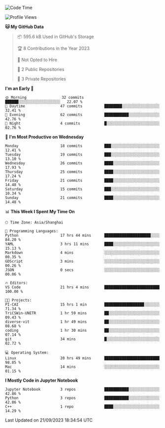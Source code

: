 <!--START_SECTION:waka-->
![Code Time](http://img.shields.io/badge/Code%20Time-395%20hrs%206%20mins-blue)

![Profile Views](http://img.shields.io/badge/Profile%20Views-1-blue)

**🐱 My GitHub Data** 

> 📦 595.6 kB Used in GitHub's Storage 
 > 
> 🏆 8 Contributions in the Year 2023
 > 
> 🚫 Not Opted to Hire
 > 
> 📜 2 Public Repositories 
 > 
> 🔑 3 Private Repositories 
 > 
**I'm an Early 🐤** 

```text
🌞 Morning                32 commits          ██████░░░░░░░░░░░░░░░░░░░   22.07 % 
🌆 Daytime                47 commits          ████████░░░░░░░░░░░░░░░░░   32.41 % 
🌃 Evening                62 commits          ███████████░░░░░░░░░░░░░░   42.76 % 
🌙 Night                  4 commits           █░░░░░░░░░░░░░░░░░░░░░░░░   02.76 % 
```
📅 **I'm Most Productive on Wednesday** 

```text
Monday                   18 commits          ███░░░░░░░░░░░░░░░░░░░░░░   12.41 % 
Tuesday                  19 commits          ███░░░░░░░░░░░░░░░░░░░░░░   13.10 % 
Wednesday                26 commits          ████░░░░░░░░░░░░░░░░░░░░░   17.93 % 
Thursday                 25 commits          ████░░░░░░░░░░░░░░░░░░░░░   17.24 % 
Friday                   21 commits          ████░░░░░░░░░░░░░░░░░░░░░   14.48 % 
Saturday                 15 commits          ███░░░░░░░░░░░░░░░░░░░░░░   10.34 % 
Sunday                   21 commits          ████░░░░░░░░░░░░░░░░░░░░░   14.48 % 
```


📊 **This Week I Spent My Time On** 

```text
🕑︎ Time Zone: Asia/Shanghai

💬 Programming Languages: 
Python                   17 hrs 44 mins      █████████████████████░░░░   84.20 % 
YAML                     3 hrs 11 mins       ████░░░░░░░░░░░░░░░░░░░░░   15.13 % 
Markdown                 4 mins              ░░░░░░░░░░░░░░░░░░░░░░░░░   00.35 % 
GDScript                 3 mins              ░░░░░░░░░░░░░░░░░░░░░░░░░   00.26 % 
JSON                     0 secs              ░░░░░░░░░░░░░░░░░░░░░░░░░   00.06 % 

🔥 Editors: 
VS Code                  21 hrs 4 mins       █████████████████████████   100.00 % 

🐱‍💻 Projects: 
PI-CAI                   15 hrs 1 min        ██████████████████░░░░░░░   71.34 % 
TriCSWin-UNETR           1 hr 59 mins        ██░░░░░░░░░░░░░░░░░░░░░░░   09.43 % 
diverse-vit              1 hr 49 mins        ██░░░░░░░░░░░░░░░░░░░░░░░   08.68 % 
coding                   1 hr 30 mins        ██░░░░░░░░░░░░░░░░░░░░░░░   07.14 % 
git                      34 mins             █░░░░░░░░░░░░░░░░░░░░░░░░   02.72 % 

💻 Operating System: 
Linux                    20 hrs 49 mins      █████████████████████████   98.85 % 
Mac                      14 mins             ░░░░░░░░░░░░░░░░░░░░░░░░░   01.15 % 
```

**I Mostly Code in Jupyter Notebook** 

```text
Jupyter Notebook         3 repos             ███████████░░░░░░░░░░░░░░   42.86 % 
Python                   3 repos             ███████████░░░░░░░░░░░░░░   42.86 % 
C++                      1 repo              ████░░░░░░░░░░░░░░░░░░░░░   14.29 % 
```




 Last Updated on 21/09/2023 18:34:54 UTC
<!--END_SECTION:waka-->
